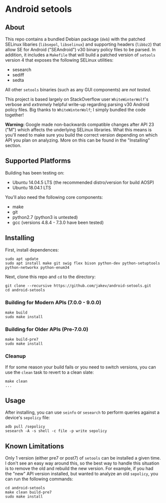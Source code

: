 # Android setools

## About
This repo contains a bundled Debian package (`deb`) with the patched SELinux libaries (`libsepol`, `libselinux`) and supporting headers (`libbz2`) that allow SE for Android ("SEAndroid") v30 binary policy files to be parsed. In addition, it includes a `Makefile` that will build a patched version of `setools` version 4 that exposes the following SELinux utilities:

* sesearch
* sediff
* sedta

All other `setools` binaries (such as any GUI components) are _not tested_.

This project is based largely on StackOverflow user `WhiteWinterWolf`'s verbose and _extremely_ helpful write-up regarding parsing v30 Android policy files. Big thanks to `WhiteWinterWolf`; I simply bundled the code together!

**Warning:** Google made non-backwards compatible changes after API 23 ("M") which affects the underlying SELinux libraries. What this means is you'll need to make sure you build the correct version depending on which API you plan on analyzing. More on this can be found in the "Installing" section.

## Supported Platforms
Building has been testing on:

* Ubuntu 14.04.5 LTS (the recommended distro/version for build AOSP)
* Ubuntu 18.04.1 LTS

You'll also need the following core components:

* make
* git
* python2.7 (python3 is untested)
* gcc (versions 4.8.4 - 7.3.0 have been tested)

## Installing
First, install dependences:

	sudo apt update
	sudo apt install make git swig flex bison python-dev python-setuptools python-networkx python-enum34

Next, clone this repo and `cd` to the directory:

	git clone --recursive https://github.com/jakev/android-setools.git
	cd android-setools

### Building for Modern APIs (7.0.0 - 9.0.0)

	make build
	sudo make install

### Building for Older APIs (Pre-7.0.0)

	make build-pre7
	sudo make install

### Cleanup

If for some reason your build fails or you need to switch versions, you can use the `clean` task to revert to a clean slate:

	make clean
	...

## Usage
After installing, you can use `seinfo` or `sesearch` to perform queries against a device's `sepolicy` file:

	adb pull /sepolicy
	sesearch -A -s shell -c file -p write sepolicy

## Known Limitations
Only 1 version (either pre7 or post7) of `setools` can be installed a given time. I don't see an easy way around this, so the best way to handle this situation is to remove the old and rebuild the new version. For example, if you had the "new" API version installed, but wanted to analyze an old `sepolicy`, you can run the following commands:

	cd android-setools
	make clean build-pre7
	sudo make install
